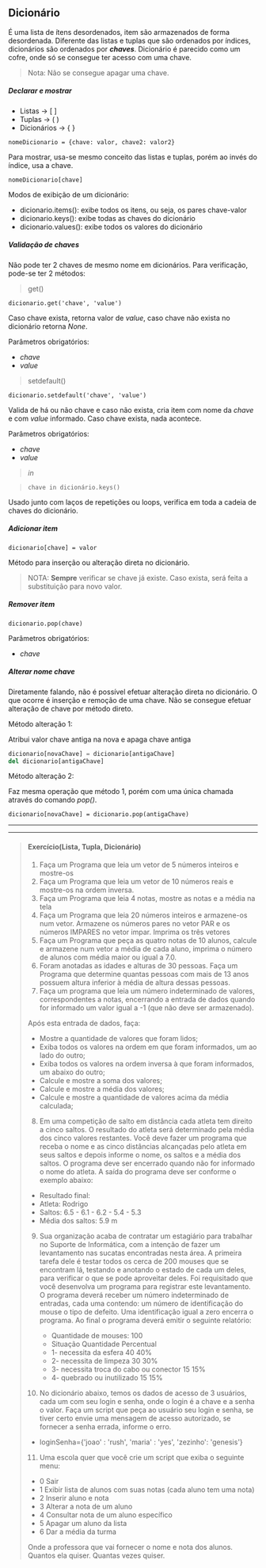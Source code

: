 ## Dicionário

É uma lista de ítens desordenados, item são armazenados de forma desordenada.
Diferente das listas e tuplas que são ordenados por índices, dicionários são ordenados por ___chaves___.
Dicionário é parecido como um cofre, onde só se consegue ter acesso com uma chave.
   
> Nota: Não se consegue apagar uma chave.
>
##### Declarar e mostrar

* Listas -> [ ]
* Tuplas -> ( )
* Dicionários -> { }

`nomeDicionario = {chave: valor, chave2: valor2}`

Para mostrar, usa-se mesmo conceito das listas e tuplas, porém ao invés do índice, usa a chave.

`nomeDicionario[chave]`


Modos de exibição de um dicionário:
* dicionario.items(): exibe todos os itens, ou seja, os pares chave-valor
* dicionario.keys(): exibe todas as chaves do dicionário
* dicionario.values(): exibe todos os valores do dicionário

##### Validação de chaves

Não pode ter 2 chaves de mesmo nome em dicionários. Para verificação, pode-se ter 2 métodos:

> get()

`dicionario.get('chave', 'value')`

Caso chave exista, retorna valor de _value_, caso chave não exista no dicionário retorna _None_.

Parâmetros obrigatórios:
- _chave_
- _value_

> setdefault()

`dicionario.setdefault('chave', 'value')`

Valida de há ou não chave e caso não exista, cria item com nome da _chave_ e com _value_ informado.
Caso chave exista, nada acontece.

Parâmetros obrigatórios:
- _chave_
- _value_

> _in_

>`chave in dicionário.keys()`

Usado junto com laços de repetições ou loops, verifica em toda a cadeia de chaves do dicionário. 

##### Adicionar item

`dicionario[chave] = valor`

Método para inserção ou alteração direta no dicionário. 

> NOTA: __Sempre__ verificar se chave já existe. Caso exista, será feita a substituição para novo valor.


##### Remover item 

`dicionario.pop(chave)`

Parâmetros obrigatórios:
- _chave_

##### Alterar nome chave

Diretamente falando, não é possível efetuar alteração direta no dicionário. O que ocorre é inserção e remoção de uma 
chave.
Não se consegue efetuar alteração de chave por método direto.

Método alteração 1:

Atribui valor chave antiga na nova e apaga chave antiga

```python
dicionario[novaChave] = dicionario[antigaChave]
del dicionario[antigaChave]
```

Método alteração 2:

Faz mesma operação que método 1, porém com uma única chamada através do comando _pop()_.

`dicionario[novaChave] = dicionario.pop(antigaChave)`
***
***

>#### Exercício(Lista, Tupla, Dicionário)
>
>
>1. Faça um Programa que leia um vetor de 5 números inteiros e mostre-os
>2. Faça um Programa que leia um vetor de 10 números reais e mostre-os na ordem inversa.
>3. Faça um Programa que leia 4 notas, mostre as notas e a média na tela
>4. Faça um Programa que leia 20 números inteiros e armazene-os num vetor. Armazene os números pares no vetor PAR e os 
>números IMPARES no vetor impar. Imprima os três vetores
>5. Faça um Programa que peça as quatro notas de 10 alunos, calcule e armazene num vetor a média de cada aluno, imprima 
>o número de alunos com média maior ou igual a 7.0.
>6. Foram anotadas as idades e alturas de 30 pessoas. Faça um Programa que determine quantas pessoas com mais de 13 anos 
>possuem altura inferior à média de altura dessas pessoas.
>7. Faça um programa que leia um número indeterminado de valores, correspondentes a notas, encerrando a entrada de dados 
>quando for informado um valor igual a -1 (que não deve ser armazenado).
> 
>   Após esta entrada de dados, faça:
>   - Mostre a quantidade de valores que foram lidos;
>   - Exiba todos os valores na ordem em que foram informados, um ao lado do outro;
>   - Exiba todos os valores na ordem inversa à que foram informados, um abaixo do outro;
>   - Calcule e mostre a soma dos valores;
>   - Calcule e mostre a média dos valores;
>   - Calcule e mostre a quantidade de valores acima da média calculada;
>
>8. Em uma competição de salto em distância cada atleta tem direito a cinco saltos. O resultado do atleta será determinado pela média dos cinco valores restantes. Você deve fazer um programa que receba o nome e as cinco distâncias alcançadas pelo atleta em seus saltos e depois informe o nome, os saltos e a média dos saltos. O programa deve ser encerrado quando não for informado o nome do atleta. A saída do programa deve ser conforme o exemplo abaixo:
>
>   - Resultado final:
>   - Atleta: Rodrigo
>   - Saltos: 6.5 - 6.1 - 6.2 - 5.4 - 5.3
>   - Média dos saltos: 5.9 m
>
>9. Sua organização acaba de contratar um estagiário para trabalhar no Suporte de Informática, com a intenção de fazer 
>um levantamento nas sucatas encontradas nesta área. A primeira tarefa dele é testar todos os cerca de 200 mouses que se
>encontram lá, testando e anotando o estado de cada um deles, para verificar o que se pode aproveitar deles.
>Foi requisitado que você desenvolva um programa para registrar este levantamento. O programa deverá receber um número 
>indeterminado de entradas, cada uma contendo: um número de identificação do mouse o tipo de defeito.
>Uma identificação igual a zero encerra o programa. Ao final o programa deverá emitir o seguinte relatório:
>    - Quantidade de mouses: 100
>    - Situação                        Quantidade              Percentual
>    - 1- necessita da esfera                  40                     40%
>    - 2- necessita de limpeza                 30                     30%
>    - 3- necessita troca do cabo ou conector  15                     15%
>    - 4- quebrado ou inutilizado              15                     15%
>
>10. No dicionário abaixo, temos os dados de acesso de 3 usuários, cada um com seu login e senha, onde o login é a chave 
>e a senha o valor.
>Faça um script que peça ao usuário seu login e senha, se tiver certo envie uma mensagem de acesso autorizado, se fornecer 
>a senha errada, informe o erro.
>    - loginSenha={'joao'   : 'rush', 'maria'  : 'yes', 'zezinho': 'genesis'}
>
>11. Uma escola quer que você crie um script que exiba o seguinte menu:
>
>    - 0 Sair
>    - 1 Exibir lista de alunos com suas notas (cada aluno tem uma nota)
>    - 2 Inserir aluno e nota
>    - 3 Alterar a nota de um aluno
>    - 4 Consultar nota de um aluno específico
>    - 5 Apagar um aluno da lista
>    - 6 Dar a média da turma
>
>    Onde a professora que vai fornecer o nome e nota dos alunos. Quantos ela quiser. Quantas vezes quiser.